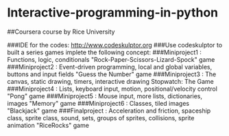 # Interactive-programming-in-python
##Coursera course
by Rice University

###IDE for the codes: http://www.codeskulptor.org
###Use codeskulptor to built a series games implete the following concept:
###Miniproject1 : Functions, logic, conditionals	"Rock-Paper-Scissors-Lizard-Spock" game
###Miniproject2 : Event-driven programming, local and global variables, buttons and input fields	"Guess the Number" game
###Miniproject3 : The canvas, static drawing, timers, interactive drawing	Stopwatch: The Game
###Miniproject4 : Lists, keyboard input, motion, positional/velocity control	"Pong" game
###Miniproject5 : Mouse input, more lists, dictionaries, images	"Memory" game
###Miniproject6 : Classes, tiled images	"Blackjack" game
###Finalproject : Acceleration and friction, spaceship class, sprite class, sound, sets, groups of sprites, collisions, sprite animation	"RiceRocks" game
